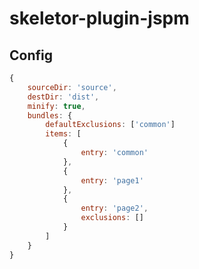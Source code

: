 # skeletor-plugin-jspm

## Config
```js
{
	sourceDir: 'source',
	destDir: 'dist',
	minify: true,
	bundles: {
		defaultExclusions: ['common']
		items: [
			{
				entry: 'common'
			},
			{
				entry: 'page1'
			},
			{
				entry: 'page2',
				exclusions: []
			}
		]
	}
}
```